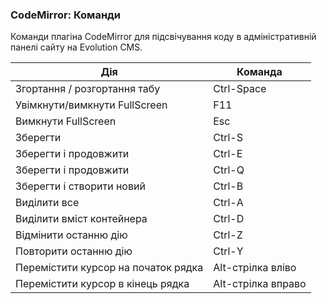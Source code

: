 
<meta http-equiv="Content-Type" content="text/html; charset=utf-8">
<h3>CodeMirror: Команди </h3> 
Команди плагіна CodeMirror для підсвічування коду в адміністративній панелі сайту на Evolution CMS.	
<br>
<div class="flip-scroll">
	<table class="table table-bordered table-vcenter flip-content">
		<thead class="flip-content bordered-palegreen">
			<tr>
				<th>Дія</th>
				<th>Команда</th>
			</tr>
		</thead>
		<tbody>
			<tr>
				<td>Згортання / розгортання табу</td>
				<td>Ctrl-Space</td>
			</tr>
			<tr>
				<td>Увімкнути/вимкнути FullScreen</td>
				<td>F11</td>
			</tr>
			<tr>
				<td>Вимкнути FullScreen</td>
				<td>Esc</td>
			</tr>
			<tr>
				<td>Зберегти</td>
				<td>Ctrl-S</td>
			</tr>
			<tr>
				<td>Зберегти і продовжити</td>
				<td>Ctrl-E</td>
			</tr>
			<tr>
				<td>Зберегти і продовжити</td>
				<td>Ctrl-Q</td>
			</tr>
			<tr>
				<td>Зберегти і створити новий</td>
				<td>Ctrl-B</td>
			</tr>
			<tr>
				<td>Виділити все</td>
				<td>Ctrl-A</td>
			</tr>
			<tr>
				<td>Виділити вміст контейнера</td>
				<td>Ctrl-D</td>
			</tr>
			<tr>
				<td>Відмінити останню дію</td>
				<td>Ctrl-Z</td>
			</tr>
			<tr>
				<td>Повторити останню дію</td>
				<td>Ctrl-Y</td>
			</tr>
			<tr>
				<td>Перемістити курсор на початок рядка</td>
				<td>Alt-стрілка вліво</td>
			</tr>
			<tr>
				<td>Перемістити курсор в кінець рядка</td>
				<td>Alt-стрілка вправо</td>
			</tr>
		</tbody>
	</table>
</div>